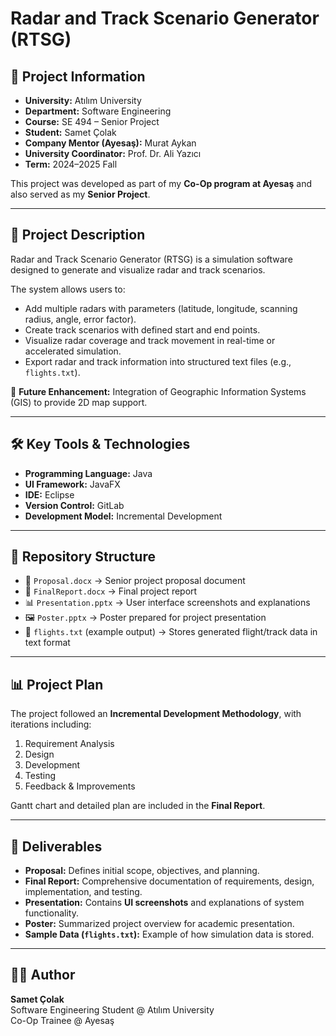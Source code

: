 # Radar and Track Scenario Generator (RTSG)

## 📌 Project Information
- **University:** Atılım University  
- **Department:** Software Engineering  
- **Course:** SE 494 – Senior Project  
- **Student:** Samet Çolak  
- **Company Mentor (Ayesaş):** Murat Aykan  
- **University Coordinator:** Prof. Dr. Ali Yazıcı  
- **Term:** 2024–2025 Fall  

This project was developed as part of my **Co-Op program at Ayesaş** and also served as my **Senior Project**.

---

## 📖 Project Description
Radar and Track Scenario Generator (RTSG) is a simulation software designed to generate and visualize radar and track scenarios.  

The system allows users to:  
- Add multiple radars with parameters (latitude, longitude, scanning radius, angle, error factor).  
- Create track scenarios with defined start and end points.  
- Visualize radar coverage and track movement in real-time or accelerated simulation.  
- Export radar and track information into structured text files (e.g., `flights.txt`).  

🔮 **Future Enhancement:** Integration of Geographic Information Systems (GIS) to provide 2D map support.

---

## 🛠️ Key Tools & Technologies
- **Programming Language:** Java  
- **UI Framework:** JavaFX  
- **IDE:** Eclipse  
- **Version Control:** GitLab  
- **Development Model:** Incremental Development  

---

## 📂 Repository Structure
- 📄 `Proposal.docx` → Senior project proposal document  
- 📄 `FinalReport.docx` → Final project report  
- 📊 `Presentation.pptx` → User interface screenshots and explanations  
- 🖼️ `Poster.pptx` → Poster prepared for project presentation  
- 📑 `flights.txt` (example output) → Stores generated flight/track data in text format  

---

## 📊 Project Plan
The project followed an **Incremental Development Methodology**, with iterations including:  
1. Requirement Analysis  
2. Design  
3. Development  
4. Testing  
5. Feedback & Improvements  

Gantt chart and detailed plan are included in the **Final Report**.

---

## 📌 Deliverables
- **Proposal:** Defines initial scope, objectives, and planning.  
- **Final Report:** Comprehensive documentation of requirements, design, implementation, and testing.  
- **Presentation:** Contains **UI screenshots** and explanations of system functionality.  
- **Poster:** Summarized project overview for academic presentation.  
- **Sample Data (`flights.txt`):** Example of how simulation data is stored.  

---

## 👨‍💻 Author
**Samet Çolak**  
Software Engineering Student @ Atılım University  
Co-Op Trainee @ Ayesaş  

